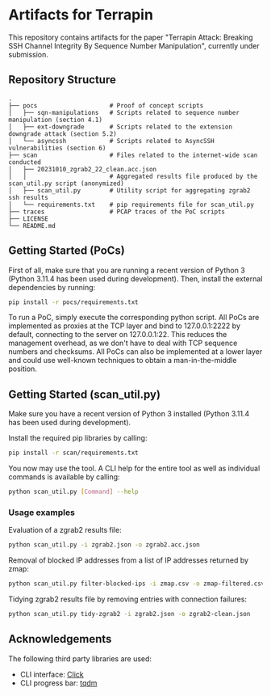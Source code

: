 # Artifacts for Terrapin

This repository contains artifacts for the paper "Terrapin Attack: Breaking SSH Channel Integrity By Sequence Number Manipulation", currently under submission.

## Repository Structure

    .
    ├── pocs                    # Proof of concept scripts
    │   ├── sqn-manipulations   # Scripts related to sequence number manipulation (section 4.1)
    │   ├── ext-downgrade       # Scripts related to the extension downgrade attack (section 5.2)
    │   └── asyncssh            # Scripts related to AsyncSSH vulnerabilities (section 6)
    ├── scan                    # Files related to the internet-wide scan conducted
    │   ├── 20231010_zgrab2_22_clean.acc.json 
    │   │                       # Aggregated results file produced by the scan_util.py script (anonymized)
    │   ├── scan_util.py        # Utility script for aggregating zgrab2 ssh results
    │   └── requirements.txt    # pip requirements file for scan_util.py
    ├── traces                  # PCAP traces of the PoC scripts
    ├── LICENSE
    └── README.md

## Getting Started (PoCs)

First of all, make sure that you are running a recent version of Python 3 (Python 3.11.4 has been used during development). Then, install the external dependencies by running:

```bash
pip install -r pocs/requirements.txt
```

To run a PoC, simply execute the corresponding python script. All PoCs are implemented as proxies at the TCP layer and bind to 127.0.0.1:2222 by default, connecting to the server on 127.0.0.1:22. This reduces the management overhead, as we don't have to deal with TCP sequence numbers and checksums. All PoCs can also be implemented at a lower layer and could use well-known techniques to obtain a man-in-the-middle position.

## Getting Started (scan_util.py)

Make sure you have a recent version of Python 3 installed (Python 3.11.4 has been used during development).

Install the required pip libraries by calling:

```bash
pip install -r scan/requirements.txt
```

You now may use the tool. A CLI help for the entire tool as well as individual commands is available by calling:

```bash
python scan_util.py [Command] --help
```

### Usage examples

Evaluation of a zgrab2 results file:

```bash
python scan_util.py -i zgrab2.json -o zgrab2.acc.json
```

Removal of blocked IP addresses from a list of IP addresses returned by zmap:

```bash
python scan_util.py filter-blocked-ips -i zmap.csv -o zmap-filtered.csv -b blocklist.txt
```

Tidying zgrab2 results file by removing entries with connection failures:

```bash
python scan_util.py tidy-zgrab2 -i zgrab2.json -o zgrab2-clean.json
```

## Acknowledgements

The following third party libraries are used:

- CLI interface: [Click](https://github.com/pallets/click/)
- CLI progress bar: [tqdm](https://github.com/tqdm/tqdm)
